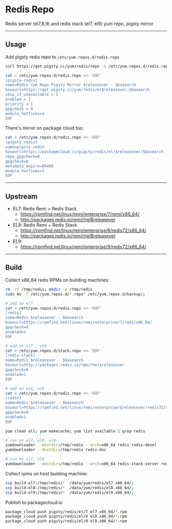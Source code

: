 # Redis Repo

Redis server (el7,8,9) and redis stack (el7, el9) yum repo, pigsty mirror

-------------------

## Usage

Add pigsty redis repo to `/etc/yum.repos.d/redis.repo`

```bash
curl https://get.pigsty.cc/yum/redis/repo -o /etc/yum.repos.d/redis.repo
```

```bash
cat > /etc/yum.repos.d/redis.repo <<-'EOF'
[pigsty-redis]
name=Redis Yum Repo Pigsty Mirror $releasever - $basearch
baseurl=https://get.pigsty.cc/yum/redis/el$releasever.$basearch
skip_if_unavailable = 1
enabled = 1
priority = 1
gpgcheck = 0
module_hotfixes=1
EOF
```

There's mirror on package cloud too:

```bash
cat > /etc/yum.repos.d/redis.repo <<-'EOF'
[pigsty_redis]
name=pigsty_redis
baseurl=https://packagecloud.io/pigsty/redis/el/$releasever/$basearch
repo_gpgcheck=0
gpgcheck=0
metadata_expire=86400
module_hotfixes=1
EOF
```



-------------------

## Upstream

- EL7: Redis Remi + Redis Stack
  - https://rpmfind.net/linux/remi/enterprise/7/remi/x86_64/
  - http://packages.redis.io/rpm/rhel$releasever
- EL8: Redis Remi + Redis Stack
  - https://rpmfind.net/linux/remi/enterprise/8/redis72/x86_64/
  - http://packages.redis.io/rpm/rhel$releasever
- EL9:
  - https://rpmfind.net/linux/remi/enterprise/9/redis72/x86_64/


-------------------

## Build

Collect x86_64 redis RPMs on building machines:

```bash
rm -rf /tmp/redis; mkdir -p /tmp/redis
sudo mv -f /etc/yum.repos.d/*.repo* /etc/yum.repos.d/backup/;

# add on el7
cat > /etc/yum.repos.d/redis.repo <<-'EOF'
[redis]
name=Redis $releasever - $basearch
baseurl=https://rpmfind.net/linux/remi/enterprise/7/remi/x86_64/
gpgcheck=0
enabled=1
EOF

# add on el7 , el8
cat > /etc/yum.repos.d/stack.repo <<-'EOF'
[redis-stack]
name=Redis $releasever - $basearch
baseurl=http://packages.redis.io/rpm/rhel$releasever
gpgcheck=0
enabled=1
EOF

# add on el8, el9
cat > /etc/yum.repos.d/redis.repo <<-'EOF'
[redis]
name=Redis $releasever - $basearch
baseurl=https://rpmfind.net/linux/remi/enterprise/$releasever/redis72/x86_64/
gpgcheck=0
enabled=1
EOF

yum clean all; yum makecache; yum list available | grep redis

# run on el7, el8, el9
yumdownloader --destdir=/tmp/redis --arch=x86_64 redis redis-devel
yumdownloader --destdir=/tmp/redis redis-doc

# run on el7, el8
yumdownloader --destdir=/tmp/redis --arch=x86_64 redis-stack-server redis-tools
```

Collect rpms on host building machine:

```bash
scp build-el7:/tmp/redis/*  /data/yum/redis/el7.x86_64/;
scp build-el8:/tmp/redis/*  /data/yum/redis/el8.x86_64/;
scp build-el9:/tmp/redis/*  /data/yum/redis/el9.x86_64/;
```

Publish to packagecloud.io

```bash
package_cloud push pigsty/redis/el/7 el7.x86_64/*.rpm
package_cloud push pigsty/redis/el/8 el8.x86_64/*.rpm
package_cloud push pigsty/redis/el/9 el9.x86_64/*.rpm
```